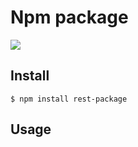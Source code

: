 # Npm package

[![](https://img.shields.io/npm/v/rest-package.svg)](https://github.com/mwaszkiewicz/npm-package)

## Install

```
$ npm install rest-package
```

## Usage

```js
